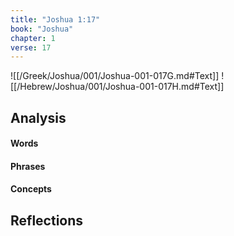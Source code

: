 ```yaml
---
title: "Joshua 1:17"
book: "Joshua"
chapter: 1
verse: 17
---
```

![[/Greek/Joshua/001/Joshua-001-017G.md#Text]]
![[/Hebrew/Joshua/001/Joshua-001-017H.md#Text]]

## Analysis

#### Words

#### Phrases

#### Concepts

## Reflections
